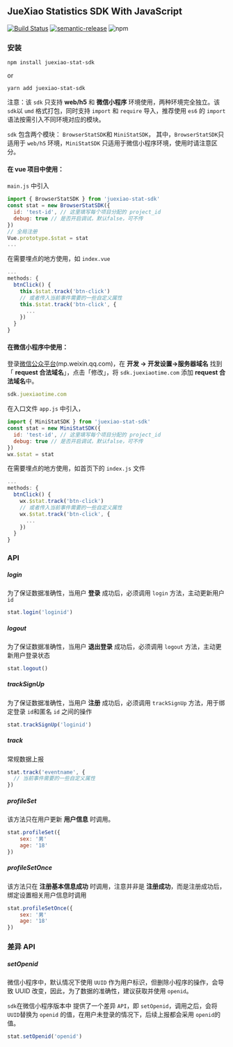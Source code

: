 ## JueXiao Statistics SDK With JavaScript

[![Build Status](https://travis-ci.org/Yechuanjie/juexiao-stat-sdk.svg?branch=master)](https://travis-ci.org/Yechuanjie/juexiao-stat-sdk) [![semantic-release](https://img.shields.io/badge/%20%20%F0%9F%93%A6%F0%9F%9A%80-semantic--release-e10079.svg)](https://github.com/semantic-release/semantic-release) ![npm](https://img.shields.io/npm/v/juexiao-stat-sdk)

### 安装

```shell
npm install juexiao-stat-sdk
```

or

```shell
yarn add juexiao-stat-sdk
```

注意：该 `sdk` 只支持 **web/h5** 和 **微信小程序** 环境使用，两种环境完全独立。该 `sdk`以 `umd` 格式打包，同时支持 `import` 和 `require` 导入，推荐使用 `es6` 的 `import` 语法按需引入不同环境对应的模块。

`sdk` 包含两个模块： `BrowserStatSDK`和 `MiniStatSDK`， 其中，`BrowserStatSDK`只适用于 `web/h5` 环境，`MiniStatSDK` 只适用于微信小程序环境，使用时请注意区分。

#### 在 vue 项目中使用：

`main.js` 中引入

```javascript
import { BrowserStatSDK } from 'juexiao-stat-sdk'
const stat = new BrowserStatSDK({
  id: 'test-id', // 这里填写每个项目分配的 project_id
  debug: true // 是否开启调试，默认false，可不传
})
// 全局注册
Vue.prototype.$stat = stat
...
```

在需要埋点的地方使用，如 `index.vue`

```javascript
...
methods: {
  btnClick() {
    this.$stat.track('btn-click')
    // 或者传入当前事件需要的一些自定义属性
    this.$stat.track('btn-click', {
      ...
    })
  }
}
```

#### 在微信小程序中使用：

登录[微信公众平台](http://mp.weixin.qq.com/)(mp.weixin.qq.com)，在 **开发 → 开发设置->服务器域名** 找到「 **request 合法域名**」，点击「修改」，将 `sdk.juexiaotime.com` 添加 **request 合法域名**中。

```javascript
sdk.juexiaotime.com
```

在入口文件 `app.js` 中引入，

```javascript
import { MiniStatSDK } from 'juexiao-stat-sdk'
const stat = new MiniStatSDK({
  id: 'test-id', // 这里填写每个项目分配的 project_id
  debug: true // 是否开启调试，默认false，可不传
})
wx.$stat = stat
```

在需要埋点的地方使用，如首页下的 `index.js` 文件

```javascript
...
methods: {
  btnClick() {
    wx.$stat.track('btn-click')
    // 或者传入当前事件需要的一些自定义属性
    wx.$stat.track('btn-click', {
      ...
    })
  }
}
```

### **API**

##### login

为了保证数据准确性，当用户 **登录** 成功后，必须调用 `login` 方法，主动更新用户 `id`

```javascript
stat.login('loginid')
```

##### logout

为了保证数据准确性，当用户 **退出登录** 成功后，必须调用 `logout` 方法，主动更新用户登录状态

```javascript
stat.logout()
```

##### trackSignUp

为了保证数据准确性，当用户 **注册** 成功后，必须调用 `trackSignUp` 方法，用于绑定登录 `id`和匿名 `id` 之间的操作

```javascript
stat.trackSignUp('loginid')
```

##### track

常规数据上报

```javascript
stat.track('eventname', {
  // 当前事件需要的一些自定义属性
})
```

##### profileSet

该方法只在用户更新 **用户信息** 时调用。

```javascript
stat.profileSet({
    sex: '男'
    age: '18'
})
```

##### profileSetOnce

该方法只在 **注册基本信息成功** 时调用，注意并非是 **注册成功**，而是注册成功后，绑定设置相关用户信息时调用

```javascript
stat.profileSetOnce({
    sex: '男'
    age: '18'
})
```

### 差异 API

##### setOpenid

微信小程序中，默认情况下使用 `UUID` 作为用户标识，但删除小程序的操作，会导致 UUID 改变，因此，为了数据的准确性，建议获取并使用 `openid`。

`sdk`在微信小程序版本中 提供了一个差异 `API`，即 `setOpenid`，调用之后，会将 `UUID`替换为 `openid` 的值，在用户未登录的情况下，后续上报都会采用 `openid`的值。

```javascript
stat.setOpenid('openid')
```
